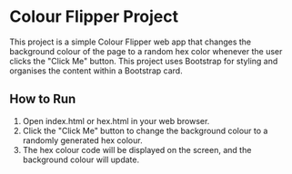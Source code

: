 # Colour Flipper Project

This project is a simple Colour Flipper web app that changes the background colour of the page to a random hex color whenever the user clicks the "Click Me" button. This project uses Bootstrap for styling and organises the content within a Bootstrap card.

## How to Run
1. Open index.html or hex.html in your web browser.
2. Click the "Click Me" button to change the background colour to a randomly generated hex colour.
3. The hex colour code will be displayed on the screen, and the background colour will update.
